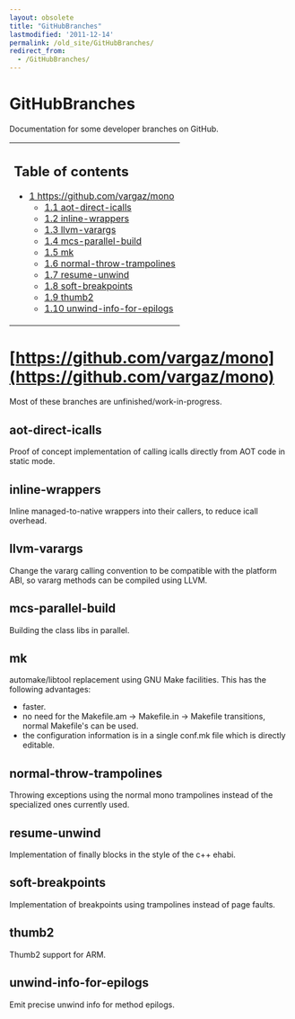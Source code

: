 ```yaml
---
layout: obsolete
title: "GitHubBranches"
lastmodified: '2011-12-14'
permalink: /old_site/GitHubBranches/
redirect_from:
  - /GitHubBranches/
---
```


GitHubBranches
==============

Documentation for some developer branches on GitHub.

<table>
<col width="100%" />
<tbody>
<tr class="odd">
<td align="left"><h2>Table of contents</h2>
<ul>
<li><a href="#httpsgithubcomvargazmono">1 https://github.com/vargaz/mono</a>
<ul>
<li><a href="#aot-direct-icalls">1.1 aot-direct-icalls</a></li>
<li><a href="#inline-wrappers">1.2 inline-wrappers</a></li>
<li><a href="#llvm-varargs">1.3 llvm-varargs</a></li>
<li><a href="#mcs-parallel-build">1.4 mcs-parallel-build</a></li>
<li><a href="#mk">1.5 mk</a></li>
<li><a href="#normal-throw-trampolines">1.6 normal-throw-trampolines</a></li>
<li><a href="#resume-unwind">1.7 resume-unwind</a></li>
<li><a href="#soft-breakpoints">1.8 soft-breakpoints</a></li>
<li><a href="#thumb2">1.9 thumb2</a></li>
<li><a href="#unwind-info-for-epilogs">1.10 unwind-info-for-epilogs</a></li>
</ul></li>
</ul></td>
</tr>
</tbody>
</table>

[https://github.com/vargaz/mono](https://github.com/vargaz/mono)
================================================================

Most of these branches are unfinished/work-in-progress.

aot-direct-icalls
-----------------

Proof of concept implementation of calling icalls directly from AOT code in static mode.

inline-wrappers
---------------

Inline managed-to-native wrappers into their callers, to reduce icall overhead.

llvm-varargs
------------

Change the vararg calling convention to be compatible with the platform ABI, so vararg methods can be compiled using LLVM.

mcs-parallel-build
------------------

Building the class libs in parallel.

mk
--

automake/libtool replacement using GNU Make facilities. This has the following advantages:

-   faster.
-   no need for the Makefile.am -\> Makefile.in -\> Makefile transitions, normal Makefile's can be used.
-   the configuration information is in a single conf.mk file which is directly editable.

normal-throw-trampolines
------------------------

Throwing exceptions using the normal mono trampolines instead of the specialized ones currently used.

resume-unwind
-------------

Implementation of finally blocks in the style of the c++ ehabi.

soft-breakpoints
----------------

Implementation of breakpoints using trampolines instead of page faults.

thumb2
------

Thumb2 support for ARM.

unwind-info-for-epilogs
-----------------------

Emit precise unwind info for method epilogs.

